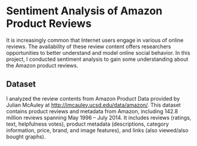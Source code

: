 # Sentiment Analysis of Amazon Product Reviews
It is increasingly common that Internet users engage in various of online reviews. The availability of these review content offers researchers opportunities to better understand and model online social behavior. In this project, I conducted sentiment analysis to gain some understanding about the Amazon product reviews.

## Dataset
I analyzed the review contents from Amazon Product Data provided by Julian McAuley at http://jmcauley.ucsd.edu/data/amazon/. This dataset contains product reviews and metadata from Amazon, including 142.8 million reviews spanning May 1996 – July 2014. It includes reviews (ratings, text, helpfulness votes), product metadata (descriptions, category information, price, brand, and image features), and links (also viewed/also bought graphs).
